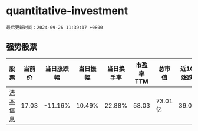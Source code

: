 # quantitative-investment

`最后更新时间：2024-09-26 11:39:17 +0800`

## 强势股票

|股票|当前价|当日涨跌幅|当日振幅|当日换手率|市盈率TTM|总市值|近10日涨跌幅|
|----|----|----|----|----|----|----|----|
|[法本信息](https://xueqiu.com/S/SZ300925)|17.03|-11.16%|10.49%|22.88%|58.03|73.01亿|39.02%|

